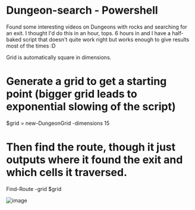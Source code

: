 # Dungeon-search - Powershell

Found some interesting videos on Dungeons with rocks and searching for an exit. I thought I'd do this in an hour, tops. 6 hours in and I have a half-baked script that doesn't quite work right but works enough to give results most of the times :D

Grid is automatically square in dimensions.

# Generate a grid to get a starting point (bigger grid leads to exponential slowing of the script)
$grid = new-DungeonGrid  -dimensions 15

# Then find the route, though it just outputs where it found the exit and which cells it traversed.
Find-Route -grid $grid



![image](https://github.com/FeliciaFiction/Dungeon-search/assets/120337827/5c98d714-77bc-4b2b-acd8-7d95278f18ed)
